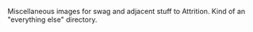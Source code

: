 Miscellaneous images for swag and adjacent stuff to Attrition. Kind of an
"everything else" directory.
